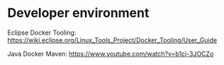# Developer environment

Eclipse Docker Tooling: https://wiki.eclipse.org/Linux_Tools_Project/Docker_Tooling/User_Guide

Java Docker Maven: https://www.youtube.com/watch?v=b1ci-3JOCZo
